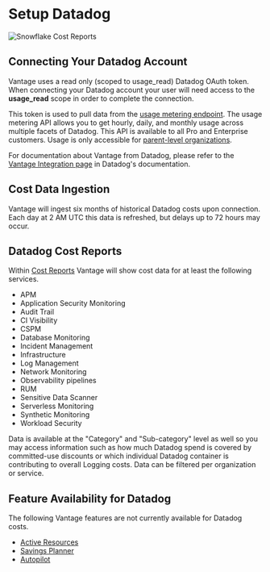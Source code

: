 # Setup Datadog

![Snowflake Cost Reports](/img/datadog_cost_report.png)

## Connecting Your Datadog Account

Vantage uses a read only (scoped to usage_read) Datadog OAuth token. When connecting your Datadog account your user will need access to the **usage_read** scope in order to complete the connection.

This token is used to pull data from the [usage metering endpoint](https://docs.datadoghq.com/api/latest/usage-metering/). The usage metering API allows you to get hourly, daily, and monthly usage across multiple facets of Datadog. This API is available to all Pro and Enterprise customers. Usage is only accessible for [parent-level organizations](https://docs.datadoghq.com/account_management/multi_organization/).

For documentation about Vantage from Datadog, please refer to the [Vantage Integration page](https://docs.datadoghq.com/integrations/vantage/) in Datadog's documentation.

## Cost Data Ingestion

Vantage will ingest six months of historical Datadog costs upon connection. Each day at 2 AM UTC this data is refreshed, but delays up to 72 hours may occur.

## Datadog Cost Reports

Within [Cost Reports](/cost_reports/) Vantage will show cost data for at least the following services.

- APM
- Application Security Monitoring
- Audit Trail
- CI Visibility
- CSPM
- Database Monitoring
- Incident Management
- Infrastructure
- Log Management
- Network Monitoring
- Observability pipelines
- RUM
- Sensitive Data Scanner
- Serverless Monitoring
- Synthetic Monitoring
- Workload Security

Data is available at the "Category" and "Sub-category" level as well so you may access information such as how much Datadog spend is covered by committed-use discounts or which individual Datadog container is contributing to overall Logging costs. Data can be filtered per organization or service.

## Feature Availability for Datadog

The following Vantage features are not currently available for Datadog costs.

- [Active Resources](/active_resources/)
- [Savings Planner](/savings_planner/)
- [Autopilot](/autopilot/)
